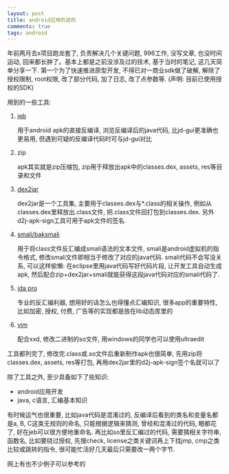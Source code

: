```yaml
---
layout: post
title: android应用的逆向
comments: true
tags: android
---
```

年前两月去x项目跑龙套了, 负责解决几个关键问题, 996工作, 没写文章, 也没时间运动, 回来都长肿了。基本上都是之前没涉及过的技术, 基于当时的笔记, 这几天简单分享一下.
第一个为了快速推进原型开发, 不得已对一商业sdk做了破解, 解除了授权限制, root权限, 改了部分代码, 加了日志, 改了点参数等. (声明: 目前已使用授权的SDK)

用到的一些工具:

1. <a href="http://www.android-decompiler.com">jeb</a>
 
    用于android apk的直接反编译, 浏览反编译后的java代码, 比jd-gui更准确也更易用, 但遇到可疑的反编译代码时可与jd-gui对比

2. zip

    apk其实就是zip压缩包, zip用于释放出apk中的classes.dex, assets, res等目录和文件

3. <a href="http://code.google.com/p/dex2jar">dex2jar</a>

   dex2jar是一个工具集, 主要用于classes.dex与*.class的相关操作, 例如从classes.dex里释放出.class文件, 把.class文件回打包到classes.dex. 另外d2j-apk-sign工具可用于apk文件的签名.

4. <a href="http://code.google.com/p/smali">smali/baksmali</a>

    用于将class文件反汇编成smali语法的文本文件, smali是android虚拟机的指令格式, 修改smali文件即相当于修改了对应的java代码. smali代码不会写没关系, 可以这样偷懒: 在eclipse里用java代码写好代码片段, 让开发工具自动生成apk, 然后配合zip+dex2jar+smali就能获得这段java代码对应的smali代码了.

5. <a href="https://www.hex-rays.com/products/ida">ida pro</a>

    专业的反汇编利器, 想用好的话怎么也得懂点汇编知识, 很多app的重要特性, 比如加密, 授权, 付费, 广告等的实现都是放在lib动态库里的

6. <a href="http://www.vim.org">vim</a>

    配合xxd, 修改二进制的so文件, 用windows的同学也可以使用ultraedit

工具都列完了, 修改完.class或.so文件后重新制作apk也很简单, 先用zip将classes.dex, assets, res等打包, 再用dex2jar里的d2j-apk-sign签个名就可以了


除了工具之外, 至少具备如下了些知识:

 * android应用开发
 * java, c语言, 汇编基本知识

有时候运气也很重要, 比如java代码是混淆过的, 反编译后看到的类名和变量名都是a, B, C这类无规则的命名, 只能根据逻辑来猜测, 曾经和混淆过的代码, 眼都花了, 好在jeb可以很方便地重命名. 再比如so里反汇编过的代码, 需要猜相关字符串, 函数名, 比如要绕过授权, 先搜check, license之类关键词再上下找jmp, cmp之类比较或跳转的指令, 很可能忙活好几天最后只需要改一两个字节.

网上有也不少例子可以参考的
<a href="http://www.52pojie.cn/thread-225364-1-1.html"></a>
<a href="http://www.2cto.com/kf/201412/357218.html"></a>
